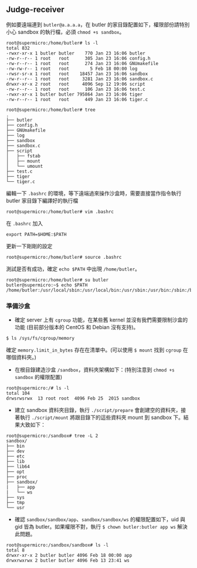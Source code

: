 ## Judge-receiver ##

例如要遠端連到 `butler@a.a.a.a`，在 butler 的家目錄配置如下，權限部份請特別小心 sandbox 的執行檔，必須 `chmod +s sandbox`。

```
root@supermicro:/home/butler# ls -l
total 832
-rwxr-xr-x 1 butler butler    770 Jan 23 16:06 butler
-rw-r--r-- 1 root   root      305 Jan 23 16:06 config.h
-rw-r--r-- 1 root   root      274 Jan 23 16:06 GNUmakefile
-rw-rw-r-- 1 root   root        5 Feb 18 00:00 log
-rwsr-sr-x 1 root   root    18457 Jan 23 16:06 sandbox
-rw-r--r-- 1 root   root     3281 Jan 23 16:06 sandbox.c
drwxr-xr-x 2 root   root     4096 Sep 12 19:06 script
-rw-r--r-- 1 root   root      106 Jan 23 16:06 test.c
-rwxr-xr-x 1 butler butler 795864 Jan 23 16:06 tiger
-rw-r--r-- 1 root   root      449 Jan 23 16:06 tiger.c
```

```
root@supermicro:/home/butler# tree
.
├── butler
├── config.h
├── GNUmakefile
├── log
├── sandbox
├── sandbox.c
├── script
│   ├── fstab
│   ├── mount
│   └── umount
├── test.c
├── tiger
└── tiger.c
```

編輯一下 `.bashrc` 的環境，等下遠端過來操作沙盒時，需要直接當作指令執行 butler 家目錄下編譯好的執行檔

```
root@supermicro:/home/butler# vim .bashrc
```

在 `.bashrc` 加入

```
export PATH=$HOME:$PATH
```

更新一下剛剛的設定

```
root@supermicro:/home/butler# source .bashrc
```

測試是否有成功，確定 `echo $PATH` 中出現 `/home/butler`。

```
root@supermicro:/home/butler# su butler
butler@supermicro:~$ echo $PATH
/home/butler:/usr/local/sbin:/usr/local/bin:/usr/sbin:/usr/bin:/sbin:/bin:/usr/games:/usr/local/games
```


### 準備沙盒 ###

* 確定 server 上有 `cgroup` 功能，在某些舊 kernel 並沒有我們需要限制沙盒的功能 (目前部分版本的 CentOS 和 Debian 沒有支持)。

```
$ ls /sys/fs/cgroup/memory
```

確定 `memory.limit_in_bytes` 存在在清單中。(可以使用 `$ mount` 找到 `cgroup` 在哪個資料夾。)

* 在根目錄建造沙盒 `/sandbox`，資料夾架構如下：(特別注意到 `chmod +s sandbox` 的權限配置)

```
root@supermicro:/# ls -l
total 104
drwsrwsrwx  13 root root  4096 Feb 25  2015 sandbox
```

* 建立 sandbox 資料夾目錄，執行 `./script/prepare` 會創建空的資料夾，接著執行 `./script/mount` 將跟目錄下的這些資料夾 mount 到 sandbox 下。結果大致如下：

```
root@supermicro:/sandbox# tree -L 2
sandbox/
├── bin
├── dev
├── etc
├── lib
├── lib64
├── opt
├── proc
├── sandbox/
|   ├── app
|   └── ws
├── sys
├── tmp
└── usr
```

* 確認 `sandbox/sandbox/app`、`sandbox/sandbox/ws` 的權限配置如下，uid 與 gid 皆為 butler。如果權限不對，執行 `$ chown butler:butler app ws` 解決此問題。

```
root@supermicro:/sandbox/sandbox# ls -l
total 8
drwxr-xr-x 2 butler butler 4096 Feb 18 00:00 app
drwxrwxrwx 2 butler butler 4096 Feb 13 23:41 ws
```
